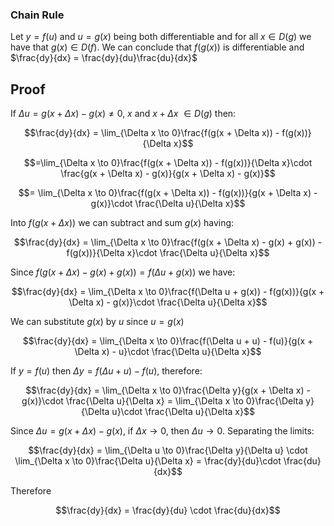 ### Chain Rule

Let $y = f(u)$ and $u = g(x)$ being both differentiable and for all $x \in D(g)$ we have that $g(x) \in D(f)$. We can conclude that $f(g(x))$ is differentiable and $\frac{dy}{dx} = \frac{dy}{du}\frac{du}{dx}$

## Proof

If $\Delta u = g(x + \Delta x) - g(x) \neq 0$, $x$ and $x + \Delta x$ $\in D(g)$ then:

$$\frac{dy}{dx} = \lim_{\Delta x \to 0}\frac{f(g(x + \Delta x)) - f(g(x))}{\Delta x}$$

$$=\lim_{\Delta x \to 0}\frac{f(g(x + \Delta x)) - f(g(x))}{\Delta x}\cdot \frac{g(x + \Delta x) - g(x)}{g(x + \Delta x) - g(x)}$$

$$= \lim_{\Delta x \to 0}\frac{f(g(x + \Delta x)) - f(g(x))}{g(x + \Delta x) - g(x)}\cdot \frac{\Delta u}{\Delta x}$$

Into $f(g(x + \Delta x))$ we can subtract and sum $g(x)$ having:

$$\frac{dy}{dx} = \lim_{\Delta x \to 0}\frac{f(g(x + \Delta x) - g(x) + g(x)) - f(g(x))}{\Delta x}\cdot \frac{\Delta u}{\Delta x}$$

Since $f(g(x + \Delta x) - g(x) + g(x)) = f(\Delta u + g(x))$ we have:

$$\frac{dy}{dx} = \lim_{\Delta x \to 0}\frac{f(\Delta u + g(x)) - f(g(x))}{g(x + \Delta x) - g(x)}\cdot \frac{\Delta u}{\Delta x}$$

We can substitute $g(x)$ by $u$ since $u = g(x)$

$$\frac{dy}{dx} = \lim_{\Delta x \to 0}\frac{f(\Delta u + u) - f(u)}{g(x + \Delta x) - u}\cdot \frac{\Delta u}{\Delta x}$$

If $y = f(u)$ then $\Delta y =f(\Delta u + u) - f(u)$, therefore:

$$\frac{dy}{dx} = \lim_{\Delta x \to 0}\frac{\Delta y}{g(x + \Delta x) - g(x)}\cdot \frac{\Delta u}{\Delta x} = \lim_{\Delta x \to 0}\frac{\Delta y}{\Delta u}\cdot \frac{\Delta u}{\Delta x}$$

Since $\Delta u = g(x + \Delta x) - g(x)$, if $\Delta x \to 0$, then $\Delta u \to 0$. Separating the limits:

$$\frac{dy}{dx} = \lim_{\Delta u \to 0}\frac{\Delta y}{\Delta u} \cdot \lim_{\Delta x \to 0}\frac{\Delta u}{\Delta x} = \frac{dy}{du}\cdot \frac{du}{dx}$$

Therefore

$$\frac{dy}{dx} = \frac{dy}{du} \cdot \frac{du}{dx}$$